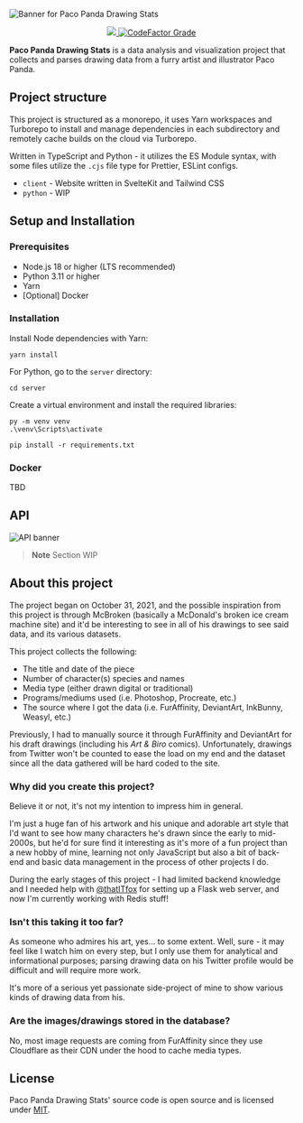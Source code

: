 ![Banner for Paco Panda Drawing Stats](https://user-images.githubusercontent.com/94678583/208869784-c68b5483-8e18-4d01-9163-d502b4cb40c5.png)

<div align="center">
  <a href="https://opensource.org/licenses/MIT">
		<img src="https://img.shields.io/github/license/kuroji-fusky/pacopanda-drawing-stats?style=flat-square">
	</a>
  <a href="https://www.codefactor.io/repository/github/kuroji-fusky/pacopanda-drawing-stats">
    <img alt="CodeFactor Grade" src="https://img.shields.io/codefactor/grade/github/kuroji-fusky/pacopanda-drawing-stats?style=flat-square">
  </a>
</div>
	
**Paco Panda Drawing Stats** is a data analysis and visualization project
that collects and parses drawing data from a furry artist and illustrator Paco
Panda.

## Project structure

This project is structured as a monorepo, it uses Yarn workspaces and Turborepo to install and manage dependencies in each subdirectory and remotely cache builds on the cloud via Turborepo.

Written in TypeScript and Python - it utilizes the ES Module syntax, with some
files utilize the `.cjs` file type for Prettier, ESLint configs.

- `client` - Website written in SvelteKit and Tailwind CSS
- `python` - WIP

## Setup and Installation

### Prerequisites

- Node.js 18 or higher (LTS recommended)
- Python 3.11 or higher
- Yarn
- [Optional] Docker

### Installation

Install Node dependencies with Yarn:

```console
yarn install
```

For Python, go to the `server` directory:

```console
cd server
```

Create a virtual environment and install the required libraries:

```console
py -m venv venv
.\venv\Scripts\activate

pip install -r requirements.txt
```

### Docker 

TBD

## API

![API banner](https://user-images.githubusercontent.com/94678583/203912229-9b6c2479-e999-4b36-9d54-205037691d18.png)

> **Note**
> Section WIP

## About this project

The project began on October 31, 2021, and the possible inspiration from this
project is through McBroken (basically a McDonald's broken ice cream machine
site) and it'd be interesting to see in all of his drawings to see said data,
and its various datasets.

This project collects the following:

- The title and date of the piece
- Number of character(s) species and names
- Media type (either drawn digital or traditional)
- Programs/mediums used (i.e. Photoshop, Procreate, etc.)
- The source where I got the data (i.e. FurAffinity, DeviantArt, InkBunny,
  Weasyl, etc.)

Previously, I had to manually source it through FurAffinity and DeviantArt for
his draft drawings (including his _Art & Biro_ comics). Unfortunately, drawings
from Twitter won't be counted to ease the load on my end and the
dataset since all the data gathered will be hard coded to the site.

### Why did you create this project?

Believe it or not, it's not my intention to impress him in general.

I'm just a huge fan of his artwork and his unique and adorable art style that
I'd want to see how many characters he's drawn since the early to mid-2000s, but
he'd for sure find it interesting as it's more of a fun project than a new hobby
of mine, learning not only JavaScript but also a bit of back-end and
basic data management in the process of other projects I do.

During the early stages of this project - I had limited backend knowledge and I
needed help with [@thatITfox][it] for setting up a Flask web server, and now
I'm currently working with Redis stuff!

### Isn't this taking it too far?

As someone who admires his art, yes... to some extent. Well, sure - it may feel
like I watch him on every step, but I only use them for analytical and
informational purposes; parsing drawing data on his Twitter profile would be
difficult and will require more work.

It's more of a serious yet passionate side-project of mine to show various kinds of
drawing data from his.

### Are the images/drawings stored in the database?

No, most image requests are coming from FurAffinity since they use Cloudflare as
their CDN under the hood to cache media types.

## License

Paco Panda Drawing Stats' source code is open source and is licensed under
[MIT](https://opensource.org/licenses/MIT).

[it]: https://github.com/thatITfox
